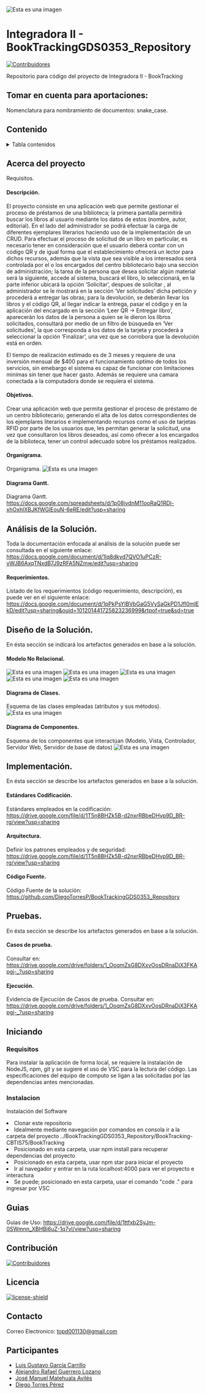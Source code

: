 ![Esta es una imagen](https://diegotorresp.github.io/resources/bt.png)
# Integradora II - BookTrackingGDS0353_Repository
[![Contribuidores][contribuidores-shield]][contributors-url]

Repositorio para código del proyecto de Integradora II - BookTracking

## Tomar en cuenta para aportaciones:
Nomenclatura para nombramiento de documentos: snake_case.

## Contenido
<details>
  <summary>Tabla contenidos</summary>
  <ol>
    <li>
      <a href="#acerca-del-proyecto">Acerca del Proyecto</a>
      <ul>
        <li><a href="#descripción">Descripción</a></li>
        <li><a href="#objetivos">Objetivos</a></li>
        <li><a href="#organigrama">Organigrama</a></li>
        <li><a href="#diagrama-gantt">Diagrama Gantt</a></li>
      </ul>
    </li>
    <li>
      <a href="#análisis-de-la-solución">Análisis de la Solución</a>
      <ul>
        <li><a href="#requerimientos">Requerimientos</a></li>
      </ul>
    </li>
    <li>
      <a href="#diseño-de-la-solución">Diseño de la Solución</a>
      <ul>
        <li><a href="#modelo-relacional">Modelo Relacional</a></li>
        <li><a href="#diagrama-de-clases">Diagrama de Clases</a></li>
        <li><a href="#diagrama-de-componentes">Diagrama de Componentes</a></li>
      </ul>
    </li>    
    <li>
      <a href="#implementación">Implementación</a>
      <ul>
        <li><a href="#estándares-codificación">Estándares Codificación</a></li>
        <li><a href="#arquitectura">Arquitectura</a></li>
        <li><a href="#código-fuente">Código Fuente</a></li>
      </ul>
    </li>      
    <li>
      <a href="#pruebas">Pruebas</a>
      <ul>
        <li><a href="#casos-de-prueba">Casos de prueba</a></li>
        <li><a href="#ejecución">Ejecución</a></li>
      </ul>
    </li>       
    <li><a href="#guias">Guias</a></li>
    <li><a href="#contribucion">Contribución</a></li>
    <li><a href="#licencia">licencia</a></li>
    <li><a href="#contacto">Contacto</a></li>
    <li><a href="#participantes">Participantes</a></li>
  </ol>
</details>

<!-- Acerca del proyecto -->
## Acerca del proyecto
Requisitos.

<!-- Descripción -->
#### Descripción.
El proyecto consiste en una aplicación web que permite gestionar el proceso de préstamos de una biblioteca; la primera pantalla permitirá buscar los libros al usuario mediante los datos de estos (nombre, autor, editorial). En el lado del administrador se podrá efectuar la carga de diferentes ejemplares literarios haciendo uso de la implementación de un CRUD. Para efectuar el proceso de solicitud de un libro en particular, es necesario tener en consideración que el usuario deberá contar con un código QR y de igual forma que el establecimiento ofrecerá un lector para dichos recursos, además que la vista que sea visible a los interesados será controlada por el o los encargados del centro bibliotecario bajo una sección de administración; la tarea de la persona que desea solicitar algún material será la siguiente, accede al sistema, buscará el libro, lo seleccionará, en la parte inferior ubicará la opción ‘Solicitar’, despues de solicitar , al administrador se le mostrará en la sección ‘Ver solicitudes’ dicha petición y procederá a entregar las obras; para la devolución, se deberán llevar los libros y el código QR, al llegar indicar la entrega, pasar el código y en la aplicación del encargado en la sección ‘Leer QR -> Entregar libro’, aparecerán los datos de la persona a quien se le dieron los libros solicitados, consultará por medio de un filtro de búsqueda en ‘Ver solicitudes’, la que corresponda a los datos de la tarjeta y procederá a seleccionar la opción ‘Finalizar’, una vez que se corrobora que la devolución está en orden.

El tiempo de realización estimado es de 3 meses y requiere de una inversión mensual de $400 para el funcionamiento optimo de todos los servicios, sin emebargo el sistema es capaz de funcionar con limitaciones minimas sin tener que hacer gasto. Además se requiere una camara conectada a la computadora donde se requiera el sistema.

<!-- Objetivos -->
#### Objetivos.
Crear una aplicación web que permita gestionar el proceso de préstamo de un centro bibliotecario; generando el alta de los datos correspondientes de los ejemplares literarios e implementando recursos como el uso de tarjetas RFID por parte de los usuarios que, les permitan generar la solicitud, una vez que consultaron los libros deseados, así como ofrecer a los encargados de la biblioteca, tener un control adecuado sobre los préstamos realizados. 

<!-- Organigrama -->
#### Organigrama.
Organigrama.
![Esta es una imagen](https://diegotorresp.github.io/resources/Organigrama.png)

<!-- Diagrama Gantt -->
#### Diagrama Gantt.
Diagrama Gantt.
https://docs.google.com/spreadsheets/d/1p08ivdnM11ooRaQ1RDi-xhOxhlXBJKfWGlEouN-6eRE/edit?usp=sharing

<!-- Análisis del proyecto -->
## Análisis de la Solución.
Toda la documentación enfocada al análisis de la solución puede ser consultada en el siguiente enlace:
https://docs.google.com/document/d/1lq8dkyd7QVO1uPCzR-vWJB6AxqTNxdB7J9zRFA5NZmw/edit?usp=sharing

<!-- Requerimientos -->
#### Requerimientos.
Listado de los requerimientos (código requerimiento, descripción), es puede ver en el siguiente enlace:
https://docs.google.com/document/d/1pPkPsYIBVbGaG5VySaGkPD1Jfl0mlEkD/edit?usp=sharing&ouid=101201441725823236999&rtpof=true&sd=true

<!-- Diseño del proyecto -->
## Diseño de la Solución.
En ésta sección se indicará los artefactos generados en base a la solución.

<!-- Modelo Relacional -->
#### Modelo No Relacional.
![Esta es una imagen](https://diegotorresp.github.io/resources/nosql1.jpg)
![Esta es una imagen](https://diegotorresp.github.io/resources/nosql2.jpg)
![Esta es una imagen](https://diegotorresp.github.io/resources/nosql3.jpg)
![Esta es una imagen](https://diegotorresp.github.io/resources/nosql4.jpg)
![Esta es una imagen](https://diegotorresp.github.io/resources/nosql5.jpg)
<!-- Diagrama de Clases -->
#### Diagrama de Clases.
Esquema de las clases empleadas (atributos y sus métodos).
![Esta es una imagen](https://diegotorresp.github.io/resources/DiagramaBookTracking%20(1).png)

<!-- Diagrama de Componentes -->
#### Diagrama de Componentes.
Esquema de los componentes que interactúan (Modelo, Vista, Controlador, Servidor Web, Servidor de base de datos)
![Esta es una imagen](https://diegotorresp.github.io/resources/Diagrama%20de%20Componentes%20BookTracking.png)

<!-- Implementación del proyecto -->
## Implementación.
En ésta sección se describe  los artefactos generados en base a la solución.

<!-- Estándares de Codificación -->
#### Estándares Codificación.
Estándares empleados en la codificación: https://drive.google.com/file/d/1T5n8BHZk5B-d2nxrRBbeDHvp9D_BR-rg/view?usp=sharing

<!-- Arquitectura MVC y Middleware -->
#### Arquitectura.
Definir los patrones empleados y de seguridad: https://drive.google.com/file/d/1T5n8BHZk5B-d2nxrRBbeDHvp9D_BR-rg/view?usp=sharing

<!-- Código Fuente -->
#### Código Fuente.
Código Fuente de la solución: 
https://github.com/DiegoTorresP/BookTrackingGDS0353_Repository

<!-- Pruebas proyecto -->
## Pruebas.
En ésta sección se describe  los artefactos generados en base a la solución.

<!-- Casos de prueba -->
#### Casos de prueba.
Consultar en: https://drive.google.com/drive/folders/1_OoqmZsG8DXxvOosDRnaDiX3FKApgj-_?usp=sharing

<!-- Ejecución Casos de prueba -->
#### Ejecución.
Evidencia de Ejecución de Casos de prueba.
Consultar en: https://drive.google.com/drive/folders/1_OoqmZsG8DXxvOosDRnaDiX3FKApgj-_?usp=sharing


<!-- Iniciando -->
## Iniciando
<!-- Requisitos -->
### Requisitos
Para instalar la aplicación de forma local, se requiere la instalación de NodeJS, npm, git y se sugiere el uso de VSC para la lectura del código.
Las especificaciones del equipo de computo se ligan a las solicitadas por las dependencias antes mencionadas.

<!-- Instalación -->
### Instalacion
Instalación del Software
<li>Clonar este repositorio</li>
<li>Idealmente mediante navegación por comandos en consola ir a la carpeta del proyecto ../BookTrackingGDS0353_Repository/BookTracking-CBTIS75/BookTracking</li>
<li>Posicionado en esta carpeta, usar npm install para recuperar dependencias del proyecto</li>
<li>Posicionado en esta carpeta, usar npm star para iniciar el proyecto</li>
<li>Ir al navegador y entrar en la ruta localhost:4000 para ver el proyecto e interactura</li>
<li>Se puede; posicionado en esta carpeta, usar el comando "code ." para ingresar por VSC</li>

## Guias
Guias de Uso: https://drive.google.com/file/d/1ttfxb2SyJm-0SWmnn_XBHBi6uZ-1q7vl/view?usp=sharing 

## Contribución
[![Contribuidores][contribuidores-shield]][contributors-url]

## Licencia
[![license-shield]][license-url]


## Contacto
Correo Electronico: topd001130@gmail.com

## Participantes

* [Luis Gustavo García Carrillo](https://github.com/LuisGusDev)
* [Alejandro Rafael Guerrero Lozano](https://github.com/alejandro026)
* [José Manuel Matehuala Avilés](https://github.com/ManuelAvil)
* [Diego Torres Pérez](https://github.com/DiegoTorresP)



[contribuidores-shield]: https://img.shields.io/github/contributors/DiegoTorresP/BookTrackingGDS0353_Repository.svg?style=for-the-badge
[contributors-url]: https://github.com/DiegoTorresP/BookTrackingGDS0353_Repository/graphs/contributors
[license-shield]:https://img.shields.io/github/license/DiegoTorresP/BookTrackingGDS0353_Repository?logo=github&logoColor=green
[license-url]:https://github.com/DiegoTorresP/BookTrackingGDS0353_Repository/blob/main/LICENSE
